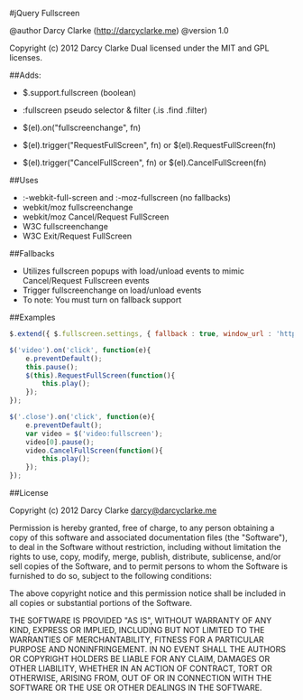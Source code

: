 #jQuery Fullscreen

@author Darcy Clarke (http://darcyclarke.me)
@version 1.0
 
Copyright (c) 2012 Darcy Clarke
Dual licensed under the MIT and GPL licenses.
 
##Adds: 
 
- $.support.fullscreen (boolean)
- :fullscreen pseudo selector & filter (.is .find .filter)

- $(el).on("fullscreenchange", fn)
- $(el).trigger("RequestFullScreen", fn) or $(el).RequestFullScreen(fn)
- $(el).trigger("CancelFullScreen", fn) or $(el).CancelFullScreen(fn)

##Uses
 
- :-webkit-full-screen and :-moz-fullscreen (no fallbacks)
- webkit/moz fullscreenchange
- webkit/moz Cancel/Request FullScreen 
- W3C fullscreenchange 
- W3C Exit/Request FullScreen 
 
##Fallbacks
 
- Utilizes fullscreen popups with load/unload events to mimic Cancel/Request Fullscreen events
- Trigger fullscreenchange on load/unload events
- To note: You must turn on fallback support 
 
##Examples

```javascript
$.extend({ $.fullscreen.settings, { fallback : true, window_url : 'http://google.com' });`
```

```javascript
$('video').on('click', function(e){
	e.preventDefault();
	this.pause();
	$(this).RequestFullScreen(function(){
		this.play();	
	});
});
```

```javascript
$('.close').on('click', function(e){
	e.preventDefault();
	var video = $('video:fullscreen');
	video[0].pause();
	video.CancelFullScreen(function(){
		this.play();
	});
});
```

##License

Copyright (c) 2012 Darcy Clarke <darcy@darcyclarke.me>

Permission is hereby granted, free of charge, to any person obtaining a copy of this software and associated documentation files (the "Software"), to deal in the Software without restriction, including without limitation the rights to use, copy, modify, merge, publish, distribute, sublicense, and/or sell copies of the Software, and to permit persons to whom the Software is furnished to do so, subject to the following conditions:

The above copyright notice and this permission notice shall be included in all copies or substantial portions of the Software.

THE SOFTWARE IS PROVIDED "AS IS", WITHOUT WARRANTY OF ANY KIND, EXPRESS OR IMPLIED, INCLUDING BUT NOT LIMITED TO THE WARRANTIES OF MERCHANTABILITY, FITNESS FOR A PARTICULAR PURPOSE AND NONINFRINGEMENT. IN NO EVENT SHALL THE AUTHORS OR COPYRIGHT HOLDERS BE LIABLE FOR ANY CLAIM, DAMAGES OR OTHER LIABILITY, WHETHER IN AN ACTION OF CONTRACT, TORT OR OTHERWISE, ARISING FROM, OUT OF OR IN CONNECTION WITH THE SOFTWARE OR THE USE OR OTHER DEALINGS IN THE SOFTWARE. 